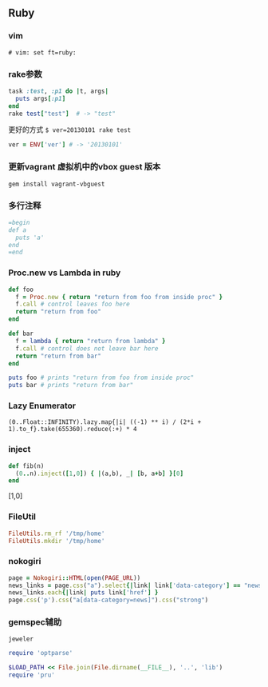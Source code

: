 ## Ruby

### vim
`# vim: set ft=ruby:`

### rake参数

```ruby
task :test, :p1 do |t, args|
  puts args[:p1]
end
rake test["test"]  # -> "test"
```

更好的方式
`$ ver=20130101 rake test`

```ruby
ver = ENV['ver'] # -> '20130101'
```

### 更新vagrant 虚拟机中的vbox guest 版本
`gem install vagrant-vbguest`

### 多行注释

```ruby
=begin
def a
  puts 'a'
end
=end
```

### Proc.new vs Lambda in ruby

```ruby
def foo
  f = Proc.new { return "return from foo from inside proc" }
  f.call # control leaves foo here
  return "return from foo" 
end

def bar
  f = lambda { return "return from lambda" }
  f.call # control does not leave bar here
  return "return from bar" 
end

puts foo # prints "return from foo from inside proc" 
puts bar # prints "return from bar" 
```

### Lazy Enumerator
`(0..Float::INFINITY).lazy.map{|i| ((-1) ** i) / (2*i + 1).to_f}.take(655360).reduce(:+) * 4`

### inject

```ruby
def fib(n)
  (0..n).inject([1,0]) { |(a,b), _| [b, a+b] }[0]
end
```
[1,0]

### FileUtil

```ruby
FileUtils.rm_rf '/tmp/home'
FileUtils.mkdir '/tmp/home'
```

### nokogiri

```ruby
page = Nokogiri::HTML(open(PAGE_URL))
news_links = page.css("a").select{|link| link['data-category'] == "news"}
news_links.each{|link| puts link['href'] }
page.css('p').css("a[data-category=news]").css("strong")
```

### gemspec辅助

`jeweler`

```ruby
require 'optparse'

$LOAD_PATH << File.join(File.dirname(__FILE__), '..', 'lib')
require 'pru'
```
